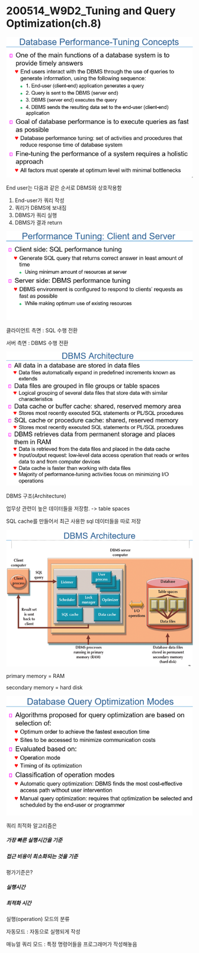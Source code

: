 # 200514_W9D2_Tuning and Query Optimization(ch.8)



![1589421300664](assets/1589421300664.png)

End user는 다음과 같은 순서로 DBMS와 상호작용함

1. End-user가 쿼리 작성
2. 쿼리가 DBMS에 보내짐
3. DBMS가 쿼리 실행
4. DBMS가 결과 return





![1589421371364](assets/1589421371364.png)

클라이언트 측면 : SQL 수행 전환



서버 측면 : DBMS 수행 전환



![1589421406175](assets/1589421406175.png)



DBMS 구조(Architecture)



업무상 관련이 높은 데이터들을 저장함. -> table spaces



SQL cache를 만들어서 최근 사용한 sql 데이터들을 따로 저장



![1589421658846](assets/1589421658846.png)



primary memory = RAM

secondary memory = hard disk





![1589424207530](assets/1589424207530.png)

쿼리 최적화 알고리즘은

##### 가장 빠른 실행시간을 기준

##### 접근 비용이 최소화되는 것을 기준



평가기준은?

##### 실행시간

##### 최적화 시간



실행(operation) 모드의 분류

자동모드 : 자동으로 실행되게 작성

매뉴얼 쿼리 모드 : 특정 명령어들을 프로그래머가 작성해놓음

